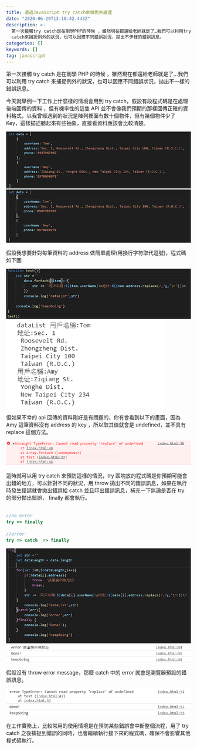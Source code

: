 ```yaml
---
title: 透過JavaScript try catch來做例外處理
date: "2020-06-29T13:10:42.443Z"
description: >-
  第一次接觸try catch是在剛學PHP的時候 ，雖然現在都還給老師就是了…我們可以利用try
  catch來捕捉例外的狀況，也可以因應不同錯誤狀況，拋出不伊樣的錯誤訊息。
categories: []
keywords: []
tag: javascript
---
```


第一次接觸 try catch 是在剛學 PHP 的時候 ，雖然現在都還給老師就是了…我們可以利用 try catch 來捕捉例外的狀況，也可以因應不同錯誤狀況，拋出不一樣的錯誤訊息。

今天就舉例一下工作上什麼樣的情境會用到 try catch，假設有段程式碼是在處理後端回傳的資料 ，但有機率性的這隻 API 並不會像我們預期的那樣回傳正確的資料格式，以我曾經遇到的狀況是陣列裡面有數十個物件，但有幾個物件少了 Key，這樣描述聽起來有些抽象，直接看資料應該會比較清楚。

![](/img/1__02RqVcNt1OqjZsqyCPAAQg.png)
![](/img/1____zLDrW3UKjIoJDZaENJ__UQ.png)

假設我想要針對每筆資料的 address 做簡單處理(用換行字符取代逗號)，程式碼如下圖

![](/img/1__sA7Ffvr3avf8PkKQT0XMCg.png)
![](/img/1__H7Nq5aMvovTts4TilVcCig.png)

但如果不幸的 api 回傳的資料剛好是有問題的，你有會看到以下的畫面，因為 Amy 這筆資料沒有 address 的 key ，所以取其值就會是 undefined，並不具有 replace 這個方法。

![](/img/1__iLhkQCwbUt9Dbfe__jZ1jjA.png)

這時就可以用 try catch 來預防這樣的情況，try 區塊放的程式碼是你預期可能會出錯的地方，可以針對不同的狀況，用 throw 拋出不同的錯誤訊息，如果在執行時發生錯誤就會拋出錯誤給 catch 並且印出錯誤訊息，補充一下無論是否在 try 的部分拋出錯誤， finally 都會執行。

```javascript

//no error
try => finally

//error
try => catch  => finally
```

![](/img/1__P__M9oDvKfHw6UG1h776xfA.png)
![](/img/1__lJzxBtfkNzeJKo35dXuSLw.png)

假設沒有 throw error message，那麼 catch 中的 error 就會是瀏覽器預設的錯誤訊息。

![](/img/1__YAyN1Lop4iC9O8LGSw6k3Q.png)

在工作實務上，比較常用的使用情境是在預防某些錯誤會中斷整個流程，用了 try catch 之後捕捉到錯誤的同時，也會繼續執行接下來的程式碼，確保不會影響其他程式碼執行。
